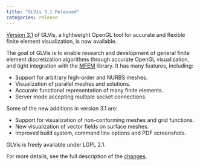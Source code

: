 ```yaml
---
title: "GLVis 3.1 Released"
categories: release
---
```


[Version 3.1](https://glvis.org/download/) of GLVis, a lightweight OpenGL tool for accurate and flexible finite element visualization, is now available.

The goal of GLVis is to enable research and development of general finite element discretization algorithms through accurate OpenGL visualization, and tight integration with the [MFEM](https://mfem.org) library. It has many features, including:

- Support for arbitrary high-order and NURBS meshes.
- Visualization of parallel meshes and solutions.
- Accurate functional representation of many finite elements.
- Server mode accepting multiple socket connections.

Some of the new additions in version 3.1 are:

- Support for visualization of non-conforming meshes and grid functions.
- New visualization of vector fields on surface meshes.
- Improved build system, command line options and PDF screenshots.

GLVis is freely available under LGPL 2.1.

For more details, see the full description of the [changes](https://raw.githubusercontent.com/glvis/glvis/master/CHANGELOG).

